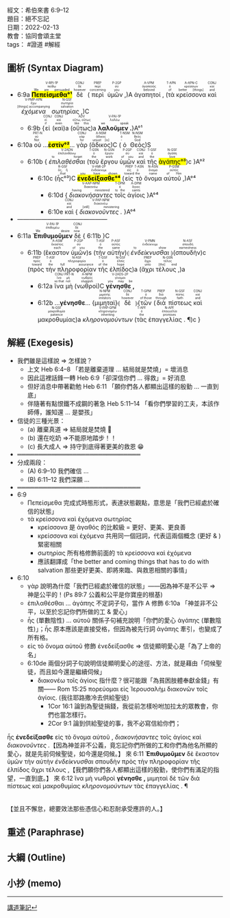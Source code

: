 經文：希伯來書 6:9–12  
題目：絕不忘記  
日期：2022-02-13  
教會：協同會頌主堂  
tags： #證道  #解經  


## 圖析 (Syntax Diagram)

- <rt>6:9a</rt> <RUBY><ruby><ruby><mark><strong>Πεπείσμεθα°¹</strong></mark><rt>We are persuaded</rt></ruby><rt>πείθω</rt></ruby><rt>V-RPI-1P</rt></RUBY> <RUBY><ruby><ruby>δὲ<rt>however</rt></ruby><rt>δέ</rt></ruby><rt>CONJ</rt></RUBY> (<RUBY><ruby><ruby>περὶ<rt>concerning</rt></ruby><rt>περί</rt></ruby><rt>PREP</rt></RUBY> <RUBY><ruby><ruby>ὑμῶν ,<rt>you</rt></ruby><rt>σύ</rt></ruby><rt>P-2GP</rt></RUBY>)A <RUBY><ruby><ruby>ἀγαπητοί ,<rt>beloved</rt></ruby><rt>ἀγαπητός</rt></ruby><rt>A-VPM</rt></RUBY> (<RUBY><ruby><ruby>τὰ<rt>of</rt></ruby><rt>ὁ</rt></ruby><rt>T-APN</rt></RUBY> <RUBY><ruby><ruby>κρείσσονα<rt>better [things]</rt></ruby><rt>κρείσσων</rt></ruby><rt>A-APN-C</rt></RUBY>  <RUBY><ruby><ruby>καὶ<rt>and</rt></ruby><rt>καί</rt></ruby><rt>CONJ</rt></RUBY> <RUBY><ruby><ruby><em>ἐχόμενα</em><rt>[things] accompanying</rt></ruby><rt>ἔχω</rt></ruby><rt>V-PMP-APN</rt></RUBY> <RUBY><ruby><ruby>σωτηρίας ,<rt>salvation</rt></ruby><rt>σωτηρία</rt></ruby><rt>N-GSF</rt></RUBY>)C 
	- <rt>6:9b</rt> {<RUBY><ruby><ruby>εἰ<rt>if</rt></ruby><rt>εἰ</rt></ruby><rt>CONJ</rt></RUBY> (<RUBY><ruby><ruby>καὶ<rt>even</rt></ruby><rt>καί</rt></ruby><rt>CONJ</rt></RUBY>)a (<RUBY><ruby><ruby>οὕτως<rt>like this</rt></ruby><rt>οὕτω, οὕτως</rt></ruby><rt>ADV</rt></RUBY>)a <RUBY><ruby><ruby><strong>λαλοῦμεν .</strong><rt>we speak</rt></ruby><rt>λαλέω</rt></ruby><rt>V-PAI-1P</rt></RUBY>}A°¹
- <rt>6:10a</rt> <RUBY><ruby><ruby>οὐ<rt>Not</rt></ruby><rt>οὐ</rt></ruby><rt>PRT-N</rt></RUBY> ...<mark>**ἐστίν°²**</mark>... <RUBY><ruby><ruby>γὰρ<rt>for</rt></ruby><rt>γάρ</rt></ruby><rt>CONJ</rt></RUBY> (<RUBY><ruby><ruby>ἄδικος<rt>unjust [is]</rt></ruby><rt>ἄδικος</rt></ruby><rt>A-NSM</rt></RUBY>)C (<RUBY><ruby><ruby>ὁ<rt>-</rt></ruby><rt>ὁ</rt></ruby><rt>T-NSM</rt></RUBY> <RUBY><ruby><ruby>Θεὸς<rt>God</rt></ruby><rt>θεός</rt></ruby><rt>N-NSM</rt></RUBY>)S 
	- <rt>6:10b</rt> { <RUBY><ruby><ruby><em>ἐπιλαθέσθαι</em><rt>to forget</rt></ruby><rt>ἐπιλανθάνω</rt></ruby><rt>V-2ADN</rt></RUBY> (<RUBY><ruby><ruby>τοῦ<rt>the</rt></ruby><rt>ὁ</rt></ruby><rt>T-GSN</rt></RUBY> <RUBY><ruby><ruby>ἔργου<rt>work</rt></ruby><rt>ἔργον</rt></ruby><rt>N-GSN</rt></RUBY> <RUBY><ruby><ruby>ὑμῶν<rt>of you</rt></ruby><rt>σύ</rt></ruby><rt>P-2GP</rt></RUBY> <RUBY><ruby><ruby>καὶ<rt>and</rt></ruby><rt>καί</rt></ruby><rt>CONJ</rt></RUBY> <RUBY><ruby><ruby>τῆς<rt>the</rt></ruby><rt>ὁ</rt></ruby><rt>T-GSF</rt></RUBY> <RUBY><ruby><ruby><mark>ἀγάπης°³</mark><rt>love</rt></ruby><rt>ἀγάπη</rt></ruby><rt>N-GSF</rt></RUBY>)c }A°²
		- <rt>6:10c</rt> (<RUBY><ruby><ruby>ἧς°³<rt>that</rt></ruby><rt>ὅς, ἥ</rt></ruby><rt>R-GSF</rt></RUBY>)C <RUBY><ruby><ruby><mark><strong>ἐνεδείξασθε°⁴</strong></mark><rt>you have shown</rt></ruby><rt>ἐνδείκνυμι</rt></ruby><rt>V-AMI-2P</rt></RUBY> (<RUBY><ruby><ruby>εἰς<rt>toward</rt></ruby><rt>εἰς</rt></ruby><rt>PREP</rt></RUBY> <RUBY><ruby><ruby>τὸ<rt>the</rt></ruby><rt>ὁ</rt></ruby><rt>T-ASN</rt></RUBY> <RUBY><ruby><ruby>ὄνομα<rt>name</rt></ruby><rt>ὄνομα</rt></ruby><rt>N-ASN</rt></RUBY> <RUBY><ruby><ruby>αὐτοῦ ,<rt>of Him</rt></ruby><rt>αὐτός</rt></ruby><rt>P-GSM</rt></RUBY>)A°⁴
			- <rt>6:10d</rt> { <RUBY><ruby><ruby><em>διακονήσαντες</em><rt>having ministered</rt></ruby><rt>διακονέω</rt></ruby><rt>V-AAP-NPM</rt></RUBY> <RUBY><ruby><ruby>τοῖς<rt>to the</rt></ruby><rt>ὁ</rt></ruby><rt>T-DPM</rt></RUBY> <RUBY><ruby><ruby>ἁγίοις<rt>saints</rt></ruby><rt>ἅγιος</rt></ruby><rt>A-DPM</rt></RUBY> }A°⁴
			- <rt>6:10e</rt> <RUBY><ruby><ruby>καὶ<rt>and</rt></ruby><rt>καί</rt></ruby><rt>CONJ</rt></RUBY> { <RUBY><ruby><ruby><em>διακονοῦντες .</em><rt>[still] ministering</rt></ruby><rt>διακονέω</rt></ruby><rt>V-PAP-NPM</rt></RUBY> }A°⁴
- ———————————————
- <rt>6:11a</rt> <RUBY><ruby><ruby><strong>Ἐπιθυμοῦμεν</strong><rt>We desire</rt></ruby><rt>ἐπιθυμέω</rt></ruby><rt>V-PAI-1P</rt></RUBY> <RUBY><ruby><ruby>δὲ<rt>now</rt></ruby><rt>δέ</rt></ruby><rt>CONJ</rt></RUBY> { <rt>6:11b</rt> }C
	- <rt>6:11b</rt> (<RUBY><ruby><ruby>ἕκαστον<rt>each</rt></ruby><rt>ἕκαστος</rt></ruby><rt>A-ASM</rt></RUBY> <RUBY><ruby><ruby>ὑμῶν<rt>of you</rt></ruby><rt>σύ</rt></ruby><rt>P-2GP</rt></RUBY>)s (<RUBY><ruby><ruby>τὴν<rt>the</rt></ruby><rt>ὁ</rt></ruby><rt>T-ASF</rt></RUBY> <RUBY><ruby><ruby>αὐτὴν<rt>same</rt></ruby><rt>αὐτός</rt></ruby><rt>P-ASF</rt></RUBY>)⦇ <RUBY><ruby><ruby><em>ἐνδείκνυσθαι</em><rt>to show</rt></ruby><rt>ἐνδείκνυμι</rt></ruby><rt>V-PMN</rt></RUBY> ⦈(<RUBY><ruby><ruby>σπουδὴν<rt>earnestness</rt></ruby><rt>σπουδή</rt></ruby><rt>N-ASF</rt></RUBY>)c (<RUBY><ruby><ruby>πρὸς<rt>toward</rt></ruby><rt>πρός</rt></ruby><rt>PREP</rt></RUBY> <RUBY><ruby><ruby>τὴν<rt>the</rt></ruby><rt>ὁ</rt></ruby><rt>T-ASF</rt></RUBY> <RUBY><ruby><ruby>πληροφορίαν<rt>full assurance</rt></ruby><rt>πληροφορία</rt></ruby><rt>N-ASF</rt></RUBY> <RUBY><ruby><ruby>τῆς<rt>of the</rt></ruby><rt>ὁ</rt></ruby><rt>T-GSF</rt></RUBY> <RUBY><ruby><ruby>ἐλπίδος<rt>hope</rt></ruby><rt>ἐλπίς</rt></ruby><rt>N-GSF</rt></RUBY>)a (<RUBY><ruby><ruby>ἄχρι<rt>unto</rt></ruby><rt>ἄχρι</rt></ruby><rt>PREP</rt></RUBY> <RUBY><ruby><ruby>τέλους ,<rt>[the] end</rt></ruby><rt>τέλος</rt></ruby><rt>N-GSN</rt></RUBY>)a
		- <rt>6:12a</rt> <RUBY><ruby><ruby>ἵνα<rt>so that</rt></ruby><rt>ἵνα</rt></ruby><rt>CONJ</rt></RUBY> <RUBY><ruby><ruby>μὴ<rt>not</rt></ruby><rt>μή</rt></ruby><rt>PRT-N</rt></RUBY> (<RUBY><ruby><ruby>νωθροὶ<rt>sluggish</rt></ruby><rt>νωθρός</rt></ruby><rt>A-NPM</rt></RUBY>)C <RUBY><ruby><ruby><strong>γένησθε ,</strong><rt>you may be</rt></ruby><rt>γίνομαι</rt></ruby><rt>V-2ADS-2P</rt></RUBY> 
		- <rt>6:12b</rt> ...**γένησθε**... {<RUBY><ruby><ruby>μιμηταὶ<rt>imitators</rt></ruby><rt>μιμητής</rt></ruby><rt>N-NPM</rt></RUBY>}⦇ <RUBY><ruby><ruby>δὲ<rt>however</rt></ruby><rt>δέ</rt></ruby><rt>CONJ</rt></RUBY> ⦈{<RUBY><ruby><ruby>τῶν<rt>of those</rt></ruby><rt>ὁ</rt></ruby><rt>T-GPM</rt></RUBY> (<RUBY><ruby><ruby>διὰ<rt>through</rt></ruby><rt>διά</rt></ruby><rt>PREP</rt></RUBY> <RUBY><ruby><ruby>πίστεως<rt>faith</rt></ruby><rt>πίστις</rt></ruby><rt>N-GSF</rt></RUBY> <RUBY><ruby><ruby>καὶ<rt>and</rt></ruby><rt>καί</rt></ruby><rt>CONJ</rt></RUBY> <RUBY><ruby><ruby>μακροθυμίας<rt>patience</rt></ruby><rt>μακροθυμία</rt></ruby><rt>N-GSF</rt></RUBY>)a <RUBY><ruby><ruby><em>κληρονομούντων</em><rt>inheriting</rt></ruby><rt>κληρονομέω</rt></ruby><rt>V-PAP-GPM</rt></RUBY> (<RUBY><ruby><ruby>τὰς<rt>the</rt></ruby><rt>ὁ</rt></ruby><rt>T-APF</rt></RUBY> <RUBY><ruby><ruby>ἐπαγγελίας . ¶<rt>promises</rt></ruby><rt>ἐπαγγελία</rt></ruby><rt>N-APF</rt></RUBY>)c } 

## 解經 (Exegesis)

- 我們雖是這樣說 ⇒ 怎樣說？
	- 上文 Heb 6:4–8 「若是離棄道理 ... 結局就是焚燒」= 壞消息
	- 因此這裡話鋒一轉 Heb 6:9「卻深信你們 ... 得救」= 好消息
	- 但好消息中帶著勸勉 Heb 6:11 「願你們各人都顯出這樣的殷勤 ... 一直到底」
	- 伴隨著有點恨鐵不成鋼的著急 Heb 5:11–14 「看你們學習的工夫，本該作師傅，誰知還 ... 是嬰孩」
- 信徒的三種光景：
	- (a) 離棄真道 ⇒ 結局就是焚燒 🥵
	- (b) 還在吃奶 ⇒不能原地踏步！！
	- (c) 長大成人 ⇒ 持守到底得著更美的救恩 😁
- ═════════════════════════════
- 分成兩段：
	- (A) 6:9–10 我們確信 ...
	- (B) 6:11–12 我們深願 ...
- ═════════════════════════════
- 6:9
	- Πεπείσμεθα 完成式時態形式，表達狀態觀點，意思是「我們已經處於確信的狀態」
	- τὰ κρείσσονα καὶ ἐχόμενα σωτηρίας 
		- κρείσσονα 是 ἀγαθός 的比較級 = 更好、更美、更良善
		- κρείσσονα καὶ ἐχόμενα 共用同一個冠詞，代表這兩個概念 (更好 & ) 緊密相關
		- σωτηρίας 所有格修飾前面的 τὰ κρείσσονα καὶ ἐχόμενα
		- 應該翻譯成「the better and coming things that has to do with salvation 那些更好更美、即將來臨、與救恩相關的事情」
- 6:10
	- γὰρ 說明為什麼「我們已經處於確信的狀態」——因為神不是不公平 ⇒ 神是公平的！(Ps 89:7 公義和公平是你寶座的根基)
	- ἐπιλαθέσθαι ... ἀγάπης 不定詞子句，當作 A 修飾 6:10a 「神並非不公平，以至於忘記你們所做的工 & 愛心」
	- ἧς (單數陰性) ... αὐτοῦ 關係子句補充說明「你們的愛心 ἀγάπης (單數陰性)」；ἧς 原本應該是直接受格，但因為被先行詞 ἀγάπης 牽引，也變成了所有格。
	- εἰς τὸ ὄνομα αὐτοῦ 修飾 ἐνεδείξασθε ⇒ 信徒顯明愛心是「為了上帝的名」
	- 6:10de 兩個分詞子句說明信徒顯明愛心的途徑、方法，就是藉由「伺候聖徒，而且如今還是繼續伺候」
		- διακονέω τοῖς ἁγίοις 指什麼？很可能跟「為貧困肢體奉獻金錢」有關—— Rom 15:25 πορεύομαι εἰς Ἰερουσαλὴμ διακονῶν τοῖς ἁγίοις. (我往耶路撒冷去供給聖徒)
			- 1Cor 16:1 論到為聖徒捐錢，我從前怎樣吩咐加拉太的眾教會，你們也當怎樣行。 
			- 2Cor 9:1 論到供給聖徒的事，我不必寫信給你們； 

 ἧς <strong>ἐνεδείξασθε</strong> εἰς τὸ ὄνομα αὐτοῦ , <em>διακονήσαντες</em> τοῖς ἁγίοις καὶ <em>διακονοῦντες .</em>【因為神並非不公義，竟忘記你們所做的工和你們為他名所顯的愛心，就是先前伺候聖徒，如今還是伺候。】 來 6:11 <strong>Ἐπιθυμοῦμεν</strong> δὲ ἕκαστον ὑμῶν τὴν αὐτὴν <em>ἐνδείκνυσθαι</em> σπουδὴν πρὸς τὴν πληροφορίαν τῆς ἐλπίδος ἄχρι τέλους ,【我們願你們各人都顯出這樣的殷勤，使你們有滿足的指望，一直到底。】 來 6:12 ἵνα μὴ νωθροὶ <strong>γένησθε ,</strong> μιμηταὶ δὲ τῶν διὰ πίστεως καὶ μακροθυμίας <em>κληρονομούντων</em> τὰς ἐπαγγελίας . ¶</br></br></br>【並且不懈怠，總要效法那些憑信心和忍耐承受應許的人。】 
## 重述 (Paraphrase)

## 大綱 (Outline)

## 小抄 (memo)



---
[講道筆記↵](../README.md)
